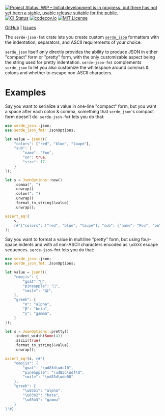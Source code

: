 [![Project Status: WIP – Initial development is in progress, but there has not yet been a stable, usable release suitable for the public.](https://www.repostatus.org/badges/latest/wip.svg)](https://www.repostatus.org/#wip) <!-- [![Project Status: Active – The project has reached a stable, usable state and is being actively developed.](https://www.repostatus.org/badges/latest/active.svg)](https://www.repostatus.org/#active) -->
[![CI Status](https://github.com/jwodder/serde-json-fmt/actions/workflows/test.yml/badge.svg)](https://github.com/jwodder/serde-json-fmt/actions/workflows/test.yml)
[![codecov.io](https://codecov.io/gh/jwodder/serde-json-fmt/branch/master/graph/badge.svg)](https://codecov.io/gh/jwodder/serde-json-fmt)
[![MIT License](https://img.shields.io/github/license/jwodder/serde-json-fmt.svg)](https://opensource.org/licenses/MIT)

[GitHub](https://github.com/jwodder/serde-json-fmt) <!-- | [crates.io](https://crates.io/crates/serde-json-fmt) | [Documentation](https://docs.rs/serde-json-fmt) --> | [Issues](https://github.com/jwodder/serde-json-fmt/issues)

The `serde-json-fmt` crate lets you create custom
[`serde_json`](https://crates.io/crates/serde_json) formatters with the
indentation, separators, and ASCII requirements of your choice.

`serde_json` itself only directly provides the ability to produce JSON in
either "compact" form or "pretty" form, with the only customizable aspect being
the string used for pretty indentation.  `serde-json-fmt` complements
`serde_json` to let you also customize the whitespace around commas & colons
and whether to escape non-ASCII characters.

Examples
========

Say you want to serialize a value in one-line "compact" form, but you want a
space after each colon & comma, something that `serde_json`'s compact form
doesn't do.  `serde-json-fmt` lets you do that:

```rust
use serde_json::json;
use serde_json_fmt::JsonOptions;

let value = json!({
    "colors": ["red", "blue", "taupe"],
    "sub": {
        "name": "Foo",
        "on": true,
        "size": 17
    }
});

let s = JsonOptions::new()
    .comma(", ")
    .unwrap()
    .colon(": ")
    .unwrap()
    .format_to_string(&value)
    .unwrap();

assert_eq!(
    s,
    r#"{"colors": ["red", "blue", "taupe"], "sub": {"name": "Foo", "on": true, "size": 17}}"#
);
```

Say you want to format a value in multiline "pretty" form, but using four-space
indents and with all non-ASCII characters encoded as `\uXXXX` escape sequences.
`serde-json-fmt` lets you do that:

```rust
use serde_json::json;
use serde_json_fmt::JsonOptions;

let value = json!({
    "emojis": {
        "goat":"🐐",
        "pineapple": "🍍",
        "smile": "😀",
    },
    "greek": {
        "α": "alpha",
        "β": "beta",
        "γ": "gamma",
    }
});

let s = JsonOptions::pretty()
    .indent_width(Some(4))
    .ascii(true)
    .format_to_string(&value)
    .unwrap();

assert_eq!(s, r#"{
    "emojis": {
        "goat": "\ud83d\udc10",
        "pineapple": "\ud83c\udf4d",
        "smile": "\ud83d\ude00"
    },
    "greek": {
        "\u03b1": "alpha",
        "\u03b2": "beta",
        "\u03b3": "gamma"
    }
}"#);
```
